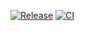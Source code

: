[![Release](https://github.com/amort42/pyo-proj-amort42/actions/workflows/release.yaml/badge.svg)](https://github.com/amort42/pyo-proj-amort42/actions/workflows/release.yaml)
[![CI](https://github.com/amort42/pyo-proj-amort42/actions/workflows/ci.yaml/badge.svg)](https://github.com/amort42/pyo-proj-amort42/actions/workflows/ci.yaml)

<!-- Pytest Coverage Comment:Begin -->
<!-- Pytest Coverage Comment:End -->
